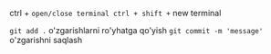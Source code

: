 ctrl + ` open/close terminal
ctrl + shift + ` new terminal

`git add .` o'zgarishlarni ro'yhatga qo'yish 
`git commit -m 'message'` o'zgarishni saqlash